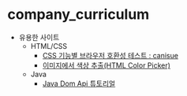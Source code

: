 # company_curriculum

* 유용한 사이트 
  * HTML/CSS
    * [CSS 기능별 브라우저 호환성 테스트 : canisue](https://caniuse.com)
    * [이미지에서 색상 추출(HTML Color Picker)](https://www.w3schools.com/colors/colors_picker.asp)
  * Java
    * [Java Dom Api 튜토리얼](https://howtodoinjava.com/java/xml/read-xml-dom-parser-example/)